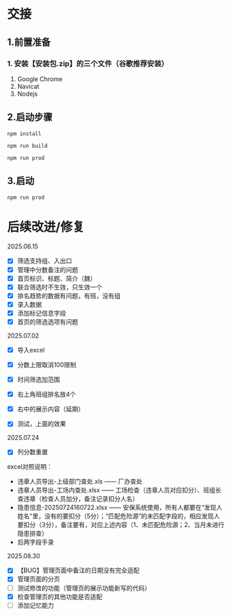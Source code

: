 
# 交接

## 1.前置准备

### 1. 安装【安装包.zip】的三个文件（谷歌推荐安装）

1. Google Chrome
2. Navicat
3. Nodejs

## 2.启动步骤

`npm install`

`npm run build`

`npm run prod`

## 3.启动

`npm run prod`


# 后续改进/修复

2025.06.15

- [x] 筛选支持组、入出口
- [x] 管理中分数备注的问题
- [x] 首页标识、标题、简介（魏）
- [x] 联合筛选时不生效，只生效一个
- [x] 排名趋势的数据有问题，有班，没有组
- [x] 录入数据
- [x] 添加标记信息字段
- [x] 首页的筛选选项有问题

2025.07.02

- [x] 导入excel
- [x] 分数上限取消100限制
- [x] 时间筛选加范围
- [x] 右上角班组排名放4个
- [x] 右中的展示内容（延期）
- [x] 测试，上面的效果



2025.07.24

- [x] 列分数重置

excel对照说明：
- 违章人员导出-上级部门查处.xls —— 厂办查处
- 违章人员导出-工场内查处.xlsx —— 工场检查（违章人员对应扣分）、班组长查违章（检查人员加分，备注记录扣分人名）
- 隐患信息-20250724160722.xlsx —— 安保系统使用，所有人都要在“发现人姓名”里，没有的要扣分（5分）；“匹配危险源”的未匹配字段的，相应发现人要扣分（3分），备注要有，对应上述内容（1、未匹配危险源；2、当月未进行隐患排查）
- 后两字段手录

2025.08.30

- [x] 【BUG】管理页面中备注的日期没有完全适配
- [x] 管理页面的分页
- [ ] 测试修改的功能（管理页的展示功能新写的代码）
- [x] 检查管理页的其他功能是否适配
- [ ] 添加记忆能力